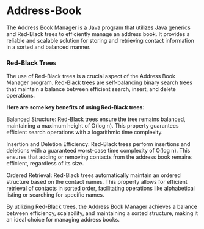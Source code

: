 # Address-Book
The Address Book Manager is a Java program that utilizes Java generics and Red-Black trees to efficiently manage an address book. It provides a reliable and scalable solution for storing and retrieving contact information in a sorted and balanced manner.

### Red-Black Trees
The use of Red-Black trees is a crucial aspect of the Address Book Manager program. Red-Black trees are self-balancing binary search trees that maintain a balance between efficient search, insert, and delete operations.  

**Here are some key benefits of using Red-Black trees:**  

Balanced Structure: Red-Black trees ensure the tree remains balanced, maintaining a maximum height of O(log n). This property guarantees efficient search operations with a logarithmic time complexity. 

Insertion and Deletion Efficiency: Red-Black trees perform insertions and deletions with a guaranteed worst-case time complexity of O(log n). This ensures that adding or removing contacts from the address book remains efficient, regardless of its size.   

Ordered Retrieval: Red-Black trees automatically maintain an ordered structure based on the contact names. This property allows for efficient retrieval of contacts in sorted order, facilitating operations like alphabetical listing or searching for specific names.  

By utilizing Red-Black trees, the Address Book Manager achieves a balance between efficiency, scalability, and maintaining a sorted structure, making it an ideal choice for managing address books.  
